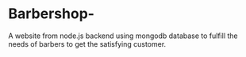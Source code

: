 # Barbershop-
A website from node.js backend using mongodb database to fulfill the needs of barbers to get the satisfying customer.
